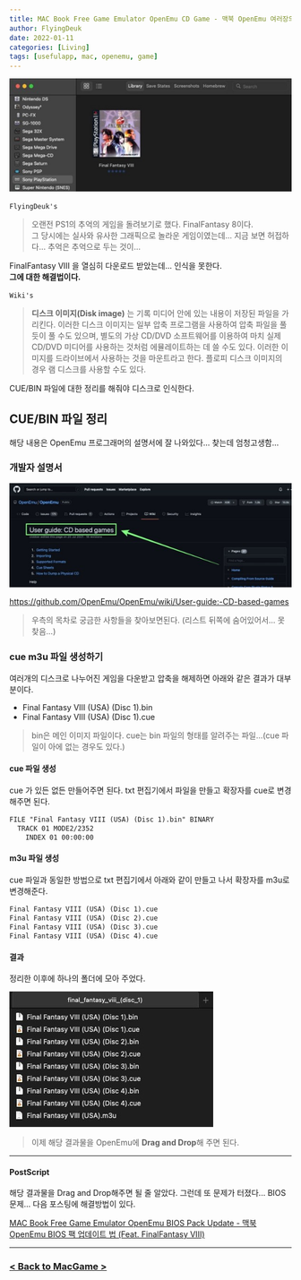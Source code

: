 ```yaml
---
title: MAC Book Free Game Emulator OpenEmu CD Game - 맥북 OpenEmu 여러장의 CD 게임 돌리기 (Feat. FinalFantasy VIII)
author: FlyingDeuk
date: 2022-01-11
categories: [Living]
tags: [usefulapp, mac, openemu, game]
---
```


![game](/img/living/macbook/bios2.jpg)

`FlyingDeuk's`
> 오랜전 PS1의 추억의 게임을 돌려보기로 했다. FinalFantasy 8이다. <br>
그 당시에는 실사와 유사한 그래픽으로 놀라운 게임이였는데... 지금 보면 허접하다... 추억은 추억으로 두는 것이...

FinalFantasy VIII 을 열심히 다운로드 받았는데... 인식을 못한다. <br>
**그에 대한 해결법이다.**

`Wiki's`
> **디스크 이미지(Disk image)** 는 기록 미디어 안에 있는 내용이 저장된 파일을 가리킨다. 이러한 디스크 이미지는 일부 압축 프로그램을 사용하여 압축 파일을 풀듯이 풀 수도 있으며, 별도의 가상 CD/DVD 소프트웨어를 이용하여 마치 실제 CD/DVD 미디어를 사용하는 것처럼 에뮬레이트하는 데 쓸 수도 있다. 이러한 이미지를 드라이브에서 사용하는 것을 마운트라고 한다. 플로피 디스크 이미지의 경우 램 디스크를 사용할 수도 있다.

CUE/BIN 파일에 대한 정리를 해줘야 디스크로 인식한다.


## CUE/BIN 파일 정리
해당 내용은 OpenEmu 프로그래머의 설명서에 잘 나와있다... 찾는데 엄청고생함...

### 개발자 설명서
![game](/img/living/macbook/cd1.jpg)

<https://github.com/OpenEmu/OpenEmu/wiki/User-guide:-CD-based-games>
> 우측의 목차로 궁금한 사항들을 찾아보면된다. (리스트 뒤쪽에 숨어있어서... 못찾음...)

### cue m3u 파일 생성하기
여러개의 디스크로 나누어진 게임을 다운받고 압축을 해제하면 아래와 같은 결과가 대부분이다.

- Final Fantasy VIII (USA) (Disc 1).bin
- Final Fantasy VIII (USA) (Disc 1).cue
> bin은 메인 이미지 파일이다. cue는 bin 파일의 형태를 알려주는 파일...(cue 파일이 아에 없는 경우도 있다.)

#### cue 파일 생성
cue 가 있든 없든 만들어주면 된다. txt 편집기에서 파일을 만들고 확장자를 cue로 변경해주면 된다.

```
FILE "Final Fantasy VIII (USA) (Disc 1).bin" BINARY
  TRACK 01 MODE2/2352
    INDEX 01 00:00:00
```

#### m3u 파일 생성
cue 파일과 동일한 방법으로 txt 편집기에서 아래와 같이 만들고 나서 확장자를 m3u로 변경해준다.

```
Final Fantasy VIII (USA) (Disc 1).cue
Final Fantasy VIII (USA) (Disc 2).cue
Final Fantasy VIII (USA) (Disc 3).cue
Final Fantasy VIII (USA) (Disc 4).cue
```

#### 결과
정리한 이후에 하나의 폴더에 모아 주었다.

![game](/img/living/macbook/cd2.jpg)
> 이제 해당 결과물을 OpenEmu에 **Drag and Drop**해 주면 된다.

------
#### PostScript
해당 결과물을 Drag and Drop해주면 될 줄 알았다. 그런데 또 문제가 터졌다... BIOS문제... 다음 포스팅에 해결방법이 있다.

[MAC Book Free Game Emulator OpenEmu BIOS Pack Update - 맥북 OpenEmu BIOS 팩 업데이트 법 (Feat. FinalFantasy VIII)](/posts/MacGameBIOS/)

-----------

### [< Back to MacGame >](/posts/MacGame/)
